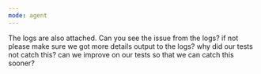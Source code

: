 ```yaml
---
mode: agent
---
```

The logs are also attached. Can you see the issue from the logs? if not please make sure we got more details output to the logs? why did our tests not catch this? can we improve on our tests so that we can catch this sooner?